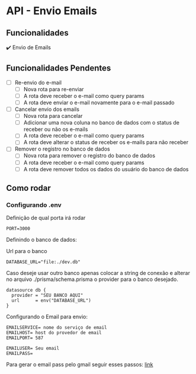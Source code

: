 # API - Envio Emails

## Funcionalidades

✔️ Envio de Emails

## Funcionalidades Pendentes

- [ ] Re-envio do e-mail
	- [ ] Nova rota para re-enviar
	- [ ] A rota deve receber o e-mail como query params
	- [ ] A rota deve enviar o e-mail novamente para o e-mail passado

- [ ] Cancelar envio dos emails
	- [ ] Nova rota para cancelar
	- [ ] Adicionar uma nova coluna no banco de dados com o status de receber ou não os e-mails
	- [ ] A rota deve receber o e-mail como query params
	- [ ] A rota deve alterar o status de receber os e-mails para não receber

- [ ] Remover o registro no banco de dados 
	- [ ] Nova rota para remover o registro do banco de dados
	- [ ] A rota deve receber o e-mail como query params
	- [ ] A rota deve remover todos os dados do usuário do banco de dados 

## Como rodar
### Configurando .env

Definição de qual porta irá rodar
```
PORT=3000
```

Definindo o banco de dados:

Url para o banco
```
DATABASE_URL="file:./dev.db"
```
Caso deseje usar outro banco apenas colocar a string de conexão e alterar no arquivo ./prisma/schema.prisma o provider para o banco desejado.
```
datasource db {
  provider = "SEU BANCO AQUI"
  url      = env("DATABASE_URL")
}
```

Configurando o Email para envio:

```
EMAILSERVICE= nome do serviço de email
EMAILHOST= host do provedor de email
EMAILPORT= 587

EMAILUSER= Seu email
EMAILPASS=
```
Para gerar o email pass pelo gmail seguir esses passos: [link](https://support.google.com/accounts/answer/185833?hl=pt-BR)